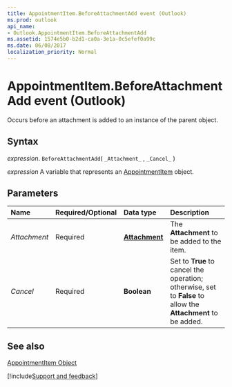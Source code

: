 ```yaml
---
title: AppointmentItem.BeforeAttachmentAdd event (Outlook)
ms.prod: outlook
api_name:
- Outlook.AppointmentItem.BeforeAttachmentAdd
ms.assetid: 1574e5b0-b2d1-ca0a-3e1a-0c5efef0a99c
ms.date: 06/08/2017
localization_priority: Normal
---
```



# AppointmentItem.BeforeAttachmentAdd event (Outlook)

Occurs before an attachment is added to an instance of the parent object.


## Syntax

_expression_. `BeforeAttachmentAdd`( `_Attachment_` , `_Cancel_` )

_expression_ A variable that represents an [AppointmentItem](Outlook.AppointmentItem.md) object.


## Parameters



|Name|Required/Optional|Data type|Description|
|:-----|:-----|:-----|:-----|
| _Attachment_|Required| **[Attachment](Outlook.Attachment.md)**|The  **Attachment** to be added to the item.|
| _Cancel_|Required| **Boolean**|Set to  **True** to cancel the operation; otherwise, set to **False** to allow the **Attachment** to be added.|

## See also


[AppointmentItem Object](Outlook.AppointmentItem.md)

[!include[Support and feedback](~/includes/feedback-boilerplate.md)]